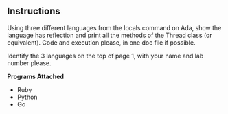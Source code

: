 ## Instructions 

Using three different languages from the locals command on Ada, show the language has reflection and print all the methods of the Thread class (or equivalent). Code and execution please, in one doc file if possible.

Identify the 3 languages on the top of page 1, with your name and lab number please.

**Programs Attached**

* Ruby 
* Python 
* Go
